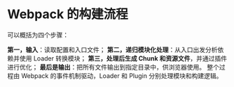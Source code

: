 # Webpack 的构建流程

可以概括为四个步骤：

 **第一，输入**：读取配置和入口文件；
 **第二，递归模块化处理**：从入口出发分析依赖并使用 Loader 转换模块；
 **第三，处理后生成 Chunk 和资源文件**，并通过插件进行优化；
 **最后是输出**：把所有文件输出到指定目录中，供浏览器使用。
 整个过程由 Webpack 的事件机制驱动，Loader 和 Plugin 分别处理模块和构建逻辑。